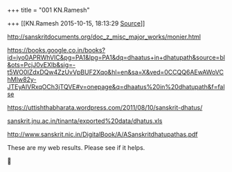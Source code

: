 +++
title = "001 KN.Ramesh"

+++
[[KN.Ramesh	2015-10-15, 18:13:29 [Source](https://groups.google.com/g/samskrita/c/z-ICAK5S0i4)]]



<http://sanskritdocuments.org/doc_z_misc_major_works/monier.html>

  

<https://books.google.co.in/books?id=iyo0APRWhVIC&pg=PA1&lpg=PA1&dq=dhaatus+in+dhatupath&source=bl&ots=PcjJ0vEXlb&sig=-t5WO0IZdxDQw4ZzUvVpBUF2Xqo&hl=en&sa=X&ved=0CCQQ6AEwAWoVChMIw82y-JTEyAIVRxqOCh3jTQVE#v=onepage&q=dhaatus%20in%20dhatupath&f=false>

  

<https://uttishthabharata.wordpress.com/2011/08/10/sanskrit-dhatus/>

  

[sanskrit.jnu.ac.in/tinanta/exported%20data/dhatus.xls](http://sanskrit.jnu.ac.in/tinanta/exported%20data/dhatus.xls)

  

<http://www.sanskrit.nic.in/DigitalBook/A/ASanskritdhatupathas.pdf>

  

These are my web results. Please see if it helps.



